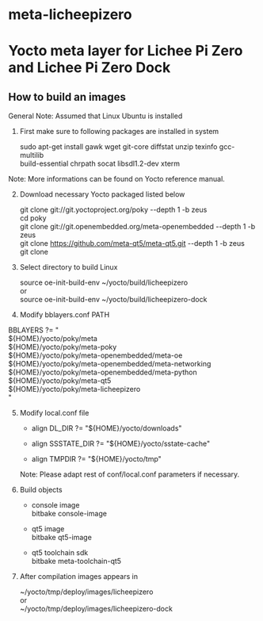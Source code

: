 # meta-licheepizero

# Yocto meta layer for Lichee Pi Zero and Lichee Pi Zero Dock

## How to build an images

General Note:
Assumed that Linux Ubuntu is installed

1. First make sure to following packages are installed in system

	sudo apt-get install gawk wget git-core diffstat unzip texinfo gcc-multilib \
	build-essential chrpath socat libsdl1.2-dev xterm

Note:
More informations can be found on Yocto reference manual.

2. Download necessary Yocto packaged listed below

	git clone git://git.yoctoproject.org/poky --depth 1 -b zeus <br>
cd poky <br>
	git clone git://git.openembedded.org/meta-openembedded --depth 1 -b zeus <br>
	git clone https://github.com/meta-qt5/meta-qt5.git --depth 1 -b zeus <br>
	git clone <br>

3. Select directory to build Linux

	source oe-init-build-env ~/yocto/build/licheepizero <br>
or <br>
	source oe-init-build-env ~/yocto/build/licheepizero-dock <br>

4. Modify bblayers.conf PATH

BBLAYERS ?= " \
  ${HOME}/yocto/poky/meta \
  ${HOME}/yocto/poky/meta-poky \
  ${HOME}/yocto/poky/meta-openembedded/meta-oe \
  ${HOME}/yocto/poky/meta-openembedded/meta-networking \
  ${HOME}/yocto/poky/meta-openembedded/meta-python \
  ${HOME}/yocto/poky/meta-qt5 \
  ${HOME}/yocto/poky/meta-licheepizero \
  "

5. Modify local.conf file

    - align DL_DIR ?= "${HOME}/yocto/downloads" <br>

    - align SSSTATE_DIR ?= "${HOME}/yocto/sstate-cache" <br>
    
    - align TMPDIR ?= "${HOME}/yocto/tmp" <br>

    Note: Please adapt rest of conf/local.conf parameters if necessary. <br>

6. Build objects

    - console image <br>
      bitbake console-image <br>

    - qt5 image <br>
      bitbake qt5-image <br>

    - qt5 toolchain sdk <br>
      bitbake meta-toolchain-qt5 <br>

7. After compilation images appears in

	~/yocto/tmp/deploy/images/licheepizero <br>
or <br>
	~/yocto/tmp/deploy/images/licheepizero-dock <br>

